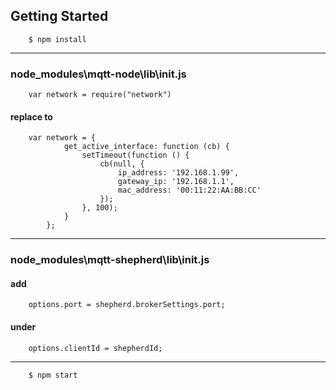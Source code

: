 
## Getting Started

        $ npm install

---
### node_modules\mqtt-node\lib\init.js
        
        var network = require("network")  
        
#### replace to

        var network = {
                get_active_interface: function (cb) {
                    setTimeout(function () {
                        cb(null, {
                            ip_address: '192.168.1.99',
                            gateway_ip: '192.168.1.1',
                            mac_address: '00:11:22:AA:BB:CC'
                        });
                    }, 100);
                }
            };

---

### node_modules\mqtt-shepherd\lib\init.js
#### add  
        options.port = shepherd.brokerSettings.port; 
#### under 
        options.clientId = shepherdId; 

---

        $ npm start

